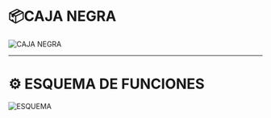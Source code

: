 # 📦CAJA NEGRA 
![CAJA NEGRA](../imagenes/readme-caj-esquema/caja_negra.jpg)

---
# ⚙️ ESQUEMA DE FUNCIONES

![ESQUEMA](../imagenes/readme-caja-esq_funciones/EsquemadeFunciones1.png) 
